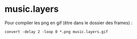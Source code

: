 # music.layers

Pour compiler les png en gif (être dans le dossier des frames) :

`convert -delay 2 -loop 0 *.png music.layers.gif`